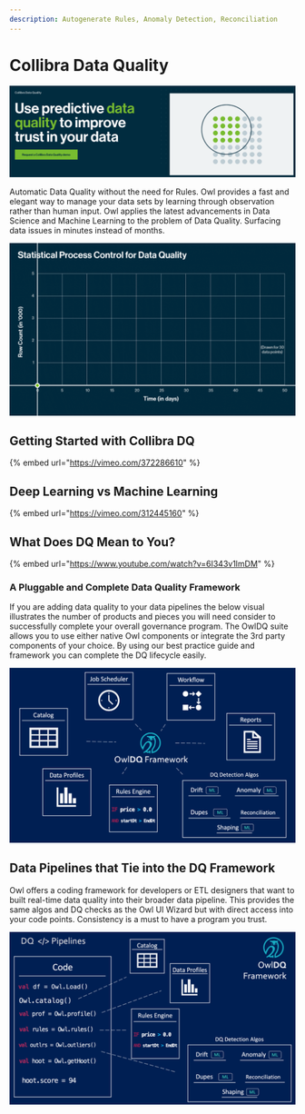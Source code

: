 ```yaml
---
description: Autogenerate Rules, Anomaly Detection, Reconciliation
---
```


# Collibra Data Quality

![](.gitbook/assets/screen-shot-2021-07-28-at-8.02.40-am.png)

Automatic Data Quality without the need for Rules. Owl provides a fast and elegant way to manage your data sets by learning through observation rather than human input. Owl applies the latest advancements in Data Science and Machine Learning to the problem of Data Quality. Surfacing data issues in minutes instead of months.

![](.gitbook/assets/statistical-process-control-for-data-quality-animation-aug-2021.gif)

## Getting Started with Collibra DQ

{% embed url="https://vimeo.com/372286610" %}



## Deep Learning vs Machine Learning

{% embed url="https://vimeo.com/312445160" %}

## What Does DQ Mean to You?

{% embed url="https://www.youtube.com/watch?v=6I343v1lmDM" %}



### A Pluggable and Complete Data Quality Framework

If you are adding data quality to your data pipelines the below visual illustrates the number of products and pieces you will need consider to successfully complete your overall governance program.  The OwlDQ suite allows you to use either native Owl components or integrate the 3rd party components of your choice.  By using our best practice guide and framework you can complete the DQ lifecycle easily.

![](.gitbook/assets/owldq-framework.png)

## Data Pipelines that Tie into the DQ Framework

Owl offers a coding framework for developers or ETL designers that want to built real-time data quality into their broader data pipeline.  This provides the same algos and DQ checks as the Owl UI Wizard but with direct access into your code points.  Consistency is a must to have a program you trust.   

![](.gitbook/assets/owldq-framework-pipeline.png)
